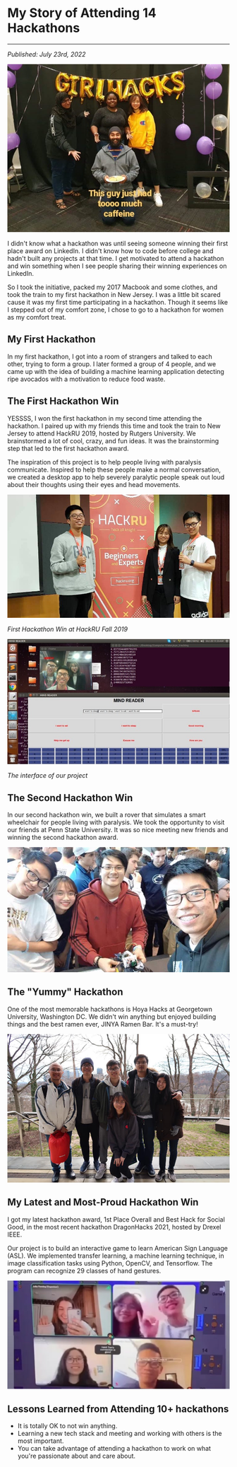 # My Story of Attending 14 Hackathons
---
*Published: July 23rd, 2022*

![My First Hackathon](https://raw.githubusercontent.com/AriNguyen/aringuyen.github.io/master/src/assets/blogs/blog1/njit.jpg?raw=true)

I didn't know what a hackathon was until seeing someone winning their first place award on LinkedIn. I didn't know how to code before college and hadn't built any projects at that time. I get motivated to attend a hackathon and win something when I see people sharing their winning experiences on LinkedIn. 

So I took the initiative, packed my 2017 Macbook and some clothes, and took the train to my first hackathon in New Jersey. I was a little bit scared cause it was my first time participating in a hackathon. Though it seems like I stepped out of my comfort zone, I chose to go to a hackathon for women as my comfort treat. 

## My First Hackathon
In my first hackathon, I got into a room of strangers and talked to each other, trying to form a group. I later formed a group of 4 people, and we came up with the idea of building a machine learning application detecting ripe avocados with a motivation to reduce food waste. 

## The First Hackathon Win
YESSSS, I won the first hackathon in my second time attending the hackathon. I paired up with my friends this time and took the train to New Jersey to attend HackRU 2019, hosted by Rutgers University. We brainstormed a lot of cool, crazy, and fun ideas. It was the brainstorming step that led to the first hackathon award.

The inspiration of this project is to help people living with paralysis communicate. Inspired to help these people make a normal conversation, we created a desktop app to help severely paralytic people speak out loud about their thoughts using their eyes and head movements.

![The First Hackathon Win](https://github.com/AriNguyen/aringuyen.github.io/blob/master/src/assets/blogs/blog1/hackru.jpg?raw=true)

*First Hackathon Win at HackRU Fall 2019*

![GUI Speak Your Mind](https://github.com/AriNguyen/aringuyen.github.io/blob/master/src/assets/blogs/blog1/speak-your-mind.jpg?raw=true)

*The interface of our project*

## The Second Hackathon Win
In our second hackathon win, we built a rover that simulates a smart wheelchair for people living with paralysis. We took the opportunity to visit our friends at Penn State University. It was so nice meeting new friends and winning the second hackathon award. 

![The Second Hackathon Winn](https://github.com/AriNguyen/aringuyen.github.io/blob/master/src/assets/blogs/blog1/hackpsu.jpg?raw=true)

## The "Yummy" Hackathon
One of the most memorable hackathons is Hoya Hacks at Georgetown University, Washington DC. We didn't win anything but enjoyed building things and the best ramen ever, JINYA Ramen Bar. It's a must-try!

![Hoyahacks Hackathon](https://github.com/AriNguyen/aringuyen.github.io/blob/master/src/assets/blogs/blog1/hoyahacks.jpg?raw=true)

## My Latest and Most-Proud Hackathon Win
I got my latest hackathon award, 1st Place Overall and Best Hack for Social Good, in the most recent hackathon DragonHacks 2021, hosted by Drexel IEEE. 

Our project is to build an interactive game to learn American Sign Language (ASL). We implemented transfer learning, a machine learning technique, in image classification tasks using Python, OpenCV, and Tensorflow. The program can recognize 29 classes of hand gestures.


![DragonHacks 2021](https://github.com/AriNguyen/aringuyen.github.io/blob/master/src/assets/blogs/blog1/dragonhacks.jpg?raw=true)

## Lessons Learned from Attending 10+ hackathons
- It is totally OK to not win anything. 
- Learning a new tech stack and meeting and working with others is the most important.
- You can take advantage of attending a hackathon to work on what you're passionate about and care about. 
